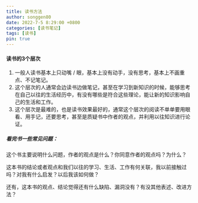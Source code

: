 ```yaml
---
title: 读书方法
author: songgen80
date: 2022-7-5 8:29:00 +0800
categories: [读书笔记]
tags: [读书]
pin: true
---
```


#### 读书的3个层次

1. 一般人读书基本上只动嘴 / 眼，基本上没有动手，没有思考，基本上不画重点、不记笔记。
2. 这个层次的人通常会边读书边做笔记，甚至在学习到新知识的时候，能够思考在自己以往的生活经历中，有没有哪些是符合这些理论，能让新的知识影响自己的生活和工作。
3. 这个层次是最难的，也是读书效果最好的，通常这个层次的阅读不单单要用眼看、用手记，还要思考，甚至是质疑书中作者的观点，并利用以往知识进行论证。

##### 看完书一些常见问题：

这个书主要说明什么问题，作者的观点是什么？你同意作者的观点吗？为什么？

这本书的结论或者观点和我们以往的学习、生活、工作有何关联，我以前接触过吗？对我有什么启发？以后我该如何做？

还有，这本书的观点、结论觉得还有什么缺陷、漏洞没有？有没其他表述、改进方法？
